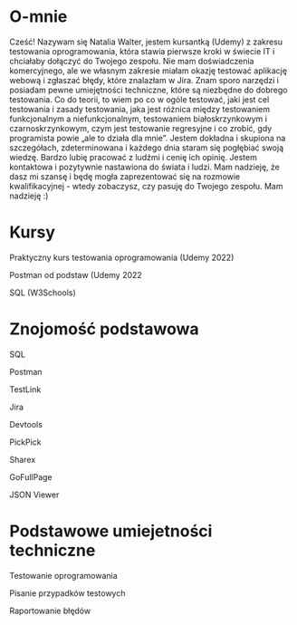 # O-mnie
Cześć! Nazywam się Natalia Walter, jestem kursantką (Udemy) z zakresu testowania oprogramowania, która stawia pierwsze kroki w świecie IT i chciałaby dołączyć do Twojego zespołu. Nie mam doświadczenia komercyjnego, ale we własnym zakresie miałam okazję testować aplikację webową i zgłaszać błędy, które znalazłam w Jira. Znam sporo narzędzi i posiadam pewne umiejętności techniczne, które są niezbędne do dobrego testowania. Co do teorii, to wiem po co w ogóle testować, jaki jest cel testowania i zasady testowania, jaka jest różnica między testowaniem funkcjonalnym a niefunkcjonalnym, testowaniem białoskrzynkowym i czarnoskrzynkowym, czym jest testowanie regresyjne i co zrobić, gdy programista powie „ale to działa dla mnie”. Jestem dokładna i skupiona na szczegółach, zdeterminowana i każdego dnia staram się pogłębiać swoją wiedzę. Bardzo lubię pracować z ludźmi i cenię ich opinię. Jestem kontaktowa i pozytywnie nastawiona do świata i ludzi. Mam nadzieję, że dasz mi szansę i będę mogła zaprezentować się na rozmowie kwalifikacyjnej - wtedy zobaczysz, czy pasuję do Twojego zespołu. Mam nadzieję :)
# Kursy
Praktyczny kurs testowania oprogramowania (Udemy 2022)

Postman od podstaw (Udemy 2022

SQL (W3Schools)
# Znojomość podstawowa
SQL

Postman

TestLink

Jira

Devtools

PickPick

Sharex

GoFullPage

JSON Viewer
# Podstawowe umiejetności techniczne 

Testowanie oprogramowania

Pisanie przypadków testowych 

Raportowanie błędów


